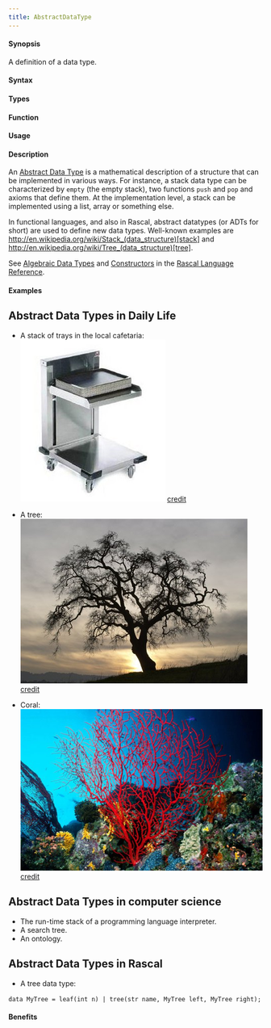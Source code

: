 ```yaml
---
title: AbstractDataType
---
```


#### Synopsis

A definition of a data type.

#### Syntax

#### Types

#### Function
       
#### Usage

#### Description

An [Abstract Data Type](http://en.wikipedia.org/wiki/Abstract_data_type) is a mathematical description of a structure
that can be implemented in various ways. For instance, a stack data type can be characterized by `empty` (the empty stack),
two functions `push` and `pop` and axioms that define them. At the implementation level, a stack
can be implemented using a list, array or something else.

In functional languages, and also in Rascal, abstract datatypes (or ADTs for short)
are used to define new data types. Well-known examples are http://en.wikipedia.org/wiki/Stack_(data_structure)[stack] and http://en.wikipedia.org/wiki/Tree_(data_structure)[tree].

See [Algebraic Data Types](/docs//Rascal/Declarations/AlgebraicDataType) and 
[Constructors](/docs//Rascal/Expressions/Values/Constructor) in the [Rascal Language Reference](/docs//Rascal/).

#### Examples

## Abstract Data Types in Daily Life

*  A stack of trays in the local cafetaria: ![](/docs//assets/Rascalopedia/AbstractDataType/dispenser.jpg)
   [credit](http://www.thermo-box.co.uk/fimi-food-transport-and-handling-products/self-levelling-heated-and-unheated-plate-and-tray-systems.html)

*  A tree:
   ![](/docs//assets/Rascalopedia/AbstractDataType/tree.jpg)
   [credit](http://free-extras.com/images/tree-569.htm)

*  Coral:
   ![](/docs//assets/Rascalopedia/AbstractDataType/coral.jpg)
   [credit](http://blog.enn.com/?p=476)


## Abstract Data Types in computer science

*  The run-time stack of a programming language interpreter.
*  A search tree.
*  An ontology.


## Abstract Data Types in Rascal

*  A tree data type:
```rascal
data MyTree = leaf(int n) | tree(str name, MyTree left, MyTree right);
```

#### Benefits


